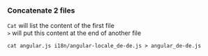 ### Concatenate 2 files 
`Cat` will list the content of the first file    
`>` will put this content at the end of another file

````shell
cat angular.js i18n/angular-locale_de-de.js > angular_de-de.js
````

